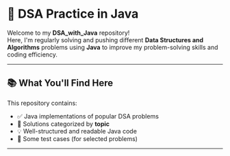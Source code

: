 # 🧠 DSA Practice in Java

Welcome to my **DSA_with_Java** repository!  
Here, I'm regularly solving and pushing different **Data Structures and Algorithms** problems using **Java** to improve my problem-solving skills and coding efficiency.

---

## 📚 What You'll Find Here

This repository contains:

- ✅ Java implementations of popular DSA problems
- 🔁 Solutions categorized by **topic**
- 💡 Well-structured and readable Java code
- 🧪 Some test cases (for selected problems)

---
